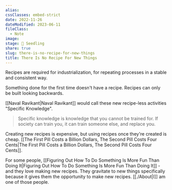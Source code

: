 ```yaml
---
alias: 
cssClasses: embed-strict
date: 2022-11-26
dateModified: 2023-06-11
fileClass:
  - Note
image: 
stage: 🌱 Seedling
share: true
slug: there-is-no-recipe-for-new-things
title: There Is No Recipe For New Things
---
```


Recipes are required for industrialization, for repeating processes in a stable and consistent way. 

Something done for the first time doesn't have a recipe. Recipes can only be built looking backwards. 

[[Naval Ravikant|Naval Ravikant]] would call these new recipe-less activities "Specific Knowledge".

> Specific knowledge is knowledge that you cannot be trained for. If society can train you, it can train someone else, and replace you.

Creating new recipes is expensive, but using recipes once they're created is cheap. [[The First Pill Costs a Billion Dollars, The Second Pill Costs Four Cents|The First Pill Costs a Billion Dollars, The Second Pill Costs Four Cents]].

For some people, [[Figuring Out How To Do Something Is More Fun Than Doing It|Figuring Out How To Do Something Is More Fun Than Doing It]] - and they love making new recipes. They gravitate to new things specifically because it gives them the opportunity to make new recipes. [[./About|I]] am one of those people.
